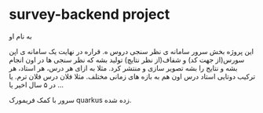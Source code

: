 # survey-backend project

به نام او

این پروژه بخش سرور سامانه ی نظر سنجی دروس ه. 
قراره در نهایت یک سامانه ی اپن سورس(از جهت کد) و شفاف(از نظر نتایچ) تولید بشه که نظر سنجی ها در اون انجام بشه و نتایج را بشه تصویر سازی و منتشر کرد.
مثلا به ازای هر درس، هر استاد، هر ترکیب دوتایی استاد درس اون هم به بازه های زمانی مختلف. مثلا فلان درس فلان ترم. یا در ۵ سال اخیر یا ...

سرور با کمک فریمورک 
quarkus
زده شده.
